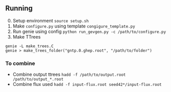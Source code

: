 ## Running

0. Setup environment `source setup.sh`
1. Make `configure.py` using template `congigure_template.py`
2. Run genie using config `python run_gevgen.py -c /path/to/configure.py`
3. Make TTrees
```shell
genie -L make_trees.C
genie > make_trees_folder("gntp.0.ghep.root", "/path/to/folder")
```

### To combine
- Combine output ttrees `hadd -f /path/to/output.root /path/to/output_*.root`
- Combine flux used `hadd -f input-flux.root seed42*/input-flux.root`